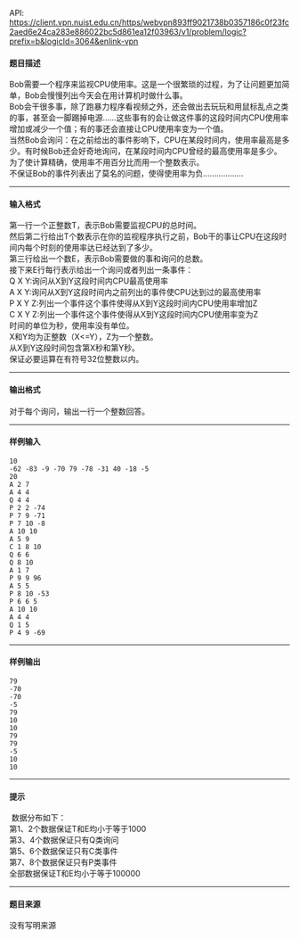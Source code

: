 API: https://client.vpn.nuist.edu.cn/https/webvpn893ff9021738b0357186c0f23fc2aed6e24ca283e886022bc5d861ea12f03963/v1/problem/logic?prefix=b&logicId=3064&enlink-vpn

#### 题目描述

Bob需要一个程序来监视CPU使用率。这是一个很繁琐的过程，为了让问题更加简单，Bob会慢慢列出今天会在用计算机时做什么事。  
Bob会干很多事，除了跑暴力程序看视频之外，还会做出去玩玩和用鼠标乱点之类的事，甚至会一脚踢掉电源……这些事有的会让做这件事的这段时间内CPU使用率增加或减少一个值；有的事还会直接让CPU使用率变为一个值。  
当然Bob会询问：在之前给出的事件影响下，CPU在某段时间内，使用率最高是多少。有时候Bob还会好奇地询问，在某段时间内CPU曾经的最高使用率是多少。  
为了使计算精确，使用率不用百分比而用一个整数表示。  
不保证Bob的事件列表出了莫名的问题，使得使用率为负………………  

---

#### 输入格式

第一行一个正整数T，表示Bob需要监视CPU的总时间。  
然后第二行给出T个数表示在你的监视程序执行之前，Bob干的事让CPU在这段时间内每个时刻的使用率达已经达到了多少。  
第三行给出一个数E，表示Bob需要做的事和询问的总数。  
接下来E行每行表示给出一个询问或者列出一条事件：  
Q X Y:询问从X到Y这段时间内CPU最高使用率  
A X Y:询问从X到Y这段时间内之前列出的事件使CPU达到过的最高使用率  
P X Y Z:列出一个事件这个事件使得从X到Y这段时间内CPU使用率增加Z  
C X Y Z:列出一个事件这个事件使得从X到Y这段时间内CPU使用率变为Z  
时间的单位为秒，使用率没有单位。  
X和Y均为正整数（X<=Y），Z为一个整数。  
从X到Y这段时间包含第X秒和第Y秒。  
保证必要运算在有符号32位整数以内。   

---

#### 输出格式

对于每个询问，输出一行一个整数回答。   

---

#### 样例输入
```
10
-62 -83 -9 -70 79 -78 -31 40 -18 -5 
20
A 2 7
A 4 4
Q 4 4
P 2 2 -74
P 7 9 -71
P 7 10 -8
A 10 10
A 5 9
C 1 8 10
Q 6 6
Q 8 10
A 1 7
P 9 9 96
A 5 5
P 8 10 -53
P 6 6 5
A 10 10
A 4 4
Q 1 5
P 4 9 -69

```

---

#### 样例输出
```
79
-70
-70
-5
79
10
10
79
79
-5
10
10

```

---

#### 提示

 数据分布如下：  
第1、2个数据保证T和E均小于等于1000  
第3、4个数据保证只有Q类询问  
第5、6个数据保证只有C类事件  
第7、8个数据保证只有P类事件  
全部数据保证T和E均小于等于100000  

---

#### 题目来源

没有写明来源
